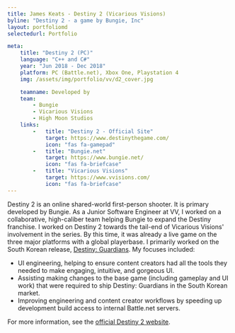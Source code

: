 ```yaml
---
title: James Keats - Destiny 2 (Vicarious Visions)
byline: "Destiny 2 - a game by Bungie, Inc"
layout: portfoliomd
selectedurl: Portfolio

meta:
    title: "Destiny 2 (PC)"
    language: "C++ and C#"
    year: "Jun 2018 - Dec 2018"
    platform: PC (Battle.net), Xbox One, Playstation 4
    img: /assets/img/portfolio/vv/d2_cover.jpg

    teamname: Developed by
    team:
        - Bungie
        - Vicarious Visions
        - High Moon Studios
    links:
        -   title: "Destiny 2 - Official Site"
            target: https://www.destinythegame.com/
            icon: "fas fa-gamepad"
        -   title: "Bungie.net"
            target: https://www.bungie.net/
            icon: "fas fa-briefcase"
        -   title: "Vicarious Visions"
            target: https://www.vvisions.com/
            icon: "fas fa-briefcase"
---
```


Destiny 2 is an online shared-world first-person shooter. It is primary developed by Bungie. As a Junior Software Engineer at VV, I worked on a collaborative, high-caliber team helping Bungie to expand the Destiny franchise. I worked on Destiny 2 towards the tail-end of Vicarious Visions' involvement in the series. By this time, it was already a live game on the three major platforms with a global playerbase. I primarily worked on the South Korean release, [Destiny: Guardians](https://www.polygon.com/2018/7/5/17537908/destiny-2-guardians-korea-eververse-tess-yuna). My focuses included:
* UI engineering, helping to ensure content creators had all the tools they needed to make engaging, intuitive, and gorgeous UI.
* Assisting making changes to the base game (including gameplay and UI work) that were required to ship Destiny: Guardians in the South Korean market.
* Improving engineering and content creator workflows by speeding up development build access to internal Battle.net servers.

For more information, see the [official Destiny 2 website](https://www.destinythegame.com/).
